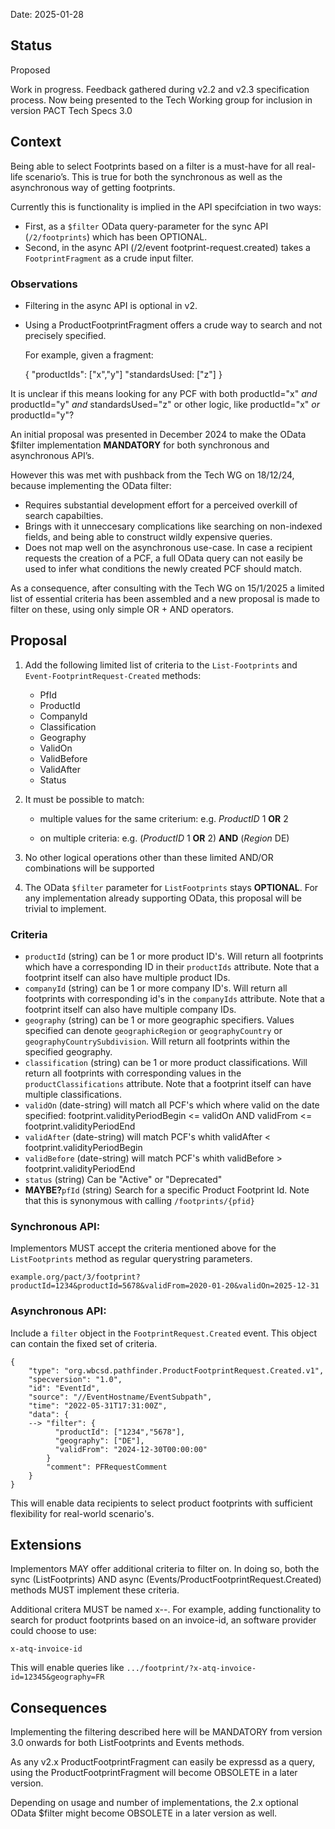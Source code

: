 Date: 2025-01-28

 ## Status

 Proposed

Work in progress. Feedback gathered during v2.2 and v2.3 specification process. Now being presented to the Tech Working group for inclusion in version PACT Tech Specs 3.0


 ## Context

Being able to select Footprints based on a filter is a must-have for all real-life scenario’s.
This is true for both the synchronous as well as the asynchronous way of getting footprints. 

Currently this is functionality is implied in the API specifciation in two ways:
 
  - First, as a `$filter` OData query-parameter for the sync API (`/2/footprints`) which has been OPTIONAL. 
  - Second, in the async API (/2/event footprint-request.created) takes a `FootprintFragment` as a crude input filter.

### Observations

- Filtering in the async API is optional in v2.
- Using a ProductFootprintFragment offers a crude way to search and not precisely specified.

  For example, given a fragment:

    { 
        "productIds": ["x","y"]
        "standardsUsed: ["z"]
    }

It is unclear if this means looking for any PCF with both productId="x" *and* productId="y" *and* standardsUsed="z" or 
other logic, like productId="x" *or* productId="y"?

An initial proposal was presented in December 2024 to make the OData $filter implementation **MANDATORY** for both synchronous and asynchronous API’s. 

However this was met with pushback from the Tech WG on 18/12/24, because implementing the OData filter:
  - Requires substantial development effort for a perceived overkill of search capabilties.
  - Brings with it unneccesary complications like searching on non-indexed fields, and being able to construct wildly expensive queries.
  - Does not map well on the asynchronous use-case. In case a recipient requests the creation of a PCF, a full OData query can not easily be used to infer what conditions the newly created PCF should match.

As a consequence, after consulting with the Tech WG on 15/1/2025 a limited list of essential criteria has been assembled and a new proposal is made to filter on these, using only simple OR + AND operators.


## Proposal 

1) Add the following limited list of criteria to the `List-Footprints` and `Event-FootprintRequest-Created` methods:
    
    * PfId
    * ProductId
    * CompanyId
    * Classification
    * Geography
    * ValidOn
    * ValidBefore
    * ValidAfter
    * Status

2) It must be possible to match: 
    
    * multiple values for the same criterium: e.g. *ProductID* 1 **OR** 2
  
    * on multiple criteria: e.g. (*ProductID* 1 **OR** 2) **AND** (*Region* DE)

3) No other logical operations other than these limited AND/OR combinations will be supported

4) The OData `$filter` parameter for `ListFootprints`  stays **OPTIONAL**. For any implementation already supporting OData, this proposal will be trivial to implement. 


### Criteria

* `productId` (string) can be 1 or more product ID's. Will return all footprints which have a corresponding ID in their `productIds` attribute. Note that a footprint itself can also have multiple product IDs.
* `companyId` (string) can be 1 or more company ID's. Will return all footprints with corresponding id's in the `companyIds` attribute. Note that a footprint itself can also have multiple company IDs.
* `geography` (string) can be 1 or more geographic specifiers. Values specified can denote `geographicRegion` or `geographyCountry` or `geographyCountrySubdivision`. Will return all footprints within the specified geography.
* `classification` (string) can be 1 or more product classifications. Will return all footprints with corresponding values in the `productClassifications` attribute. Note that a footprint itself can have multiple classifications.
* `validOn` (date-string) will match all PCF's which where valid on the date specified: footprint.validityPeriodBegin <= validOn AND validFrom <= footprint.validityPeriodEnd
* `validAfter` (date-string) will match PCF's whith validAfter < footprint.validityPeriodBegin
* `validBefore` (date-string) will match PCF's whith validBefore > footprint.validityPeriodEnd
* `status` (string) Can be "Active" or "Deprecated"
* **MAYBE?**`pfId` (string) Search for a specific Product Footprint Id. Note that this is synonymous with calling `/footprints/{pfid}`


### Synchronous API:

Implementors MUST accept the criteria mentioned above for the `ListFootprints` method as regular querystring parameters.

    example.org/pact/3/footprint?productId=1234&productId=5678&validFrom=2020-01-20&validOn=2025-12-31

### Asynchronous API:

Include a `filter` object in the `FootprintRequest.Created` event. This object can contain the fixed set of criteria.  

    {
        "type": "org.wbcsd.pathfinder.ProductFootprintRequest.Created.v1",
        "specversion": "1.0",
        "id": "EventId",
        "source": "//EventHostname/EventSubpath",
        "time": "2022-05-31T17:31:00Z",
        "data": {
        --> "filter": {
              "productId": ["1234","5678"],
              "geography": ["DE"],
              "validFrom": "2024-12-30T00:00:00"
            }
            "comment": PFRequestComment
        }
    }

This will enable data recipients to select product footprints with sufficient flexibility for real-world scenario's.

## Extensions

Implementors MAY offer additional criteria to filter on. In doing so, both the sync (ListFootprints) AND async (Events/ProductFootprintRequest.Created) methods MUST implement these criteria.

Additional critera MUST be named x-<implementor>-<criterium>. For example, adding functionality to search for product footprints based on an invoice-id, an software provider could choose to use: 

  `x-atq-invoice-id`

This will enable queries like `.../footprint/?x-atq-invoice-id=12345&geography=FR`


## Consequences

Implementing the filtering described here will be MANDATORY from version 3.0 onwards for both ListFootprints and Events methods. 

As any v2.x ProductFootprintFragment can easily be expressd as a query, using the ProductFootprintFragment will become OBSOLETE in a later version.

Depending on usage and number of implementations, the 2.x optional OData $filter might become OBSOLETE in a later version as well.

